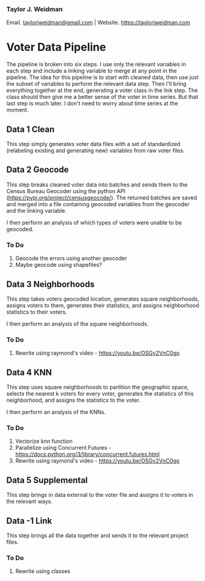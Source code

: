 ### Taylor J. Weidman
Email. taylorjweidman@gmail.com | Website. https://taylorjweidman.com

# Voter Data Pipeline

The pipeline is broken into six steps. I use only the relevant variables in each step and include a linking variable to merge at any point in the pipeline. The idea for this pipeline is to start with cleaned data, then use just the subset of variables to perform the relevant data step. Then I'll bring everything together at the end, generating a voter class in the link step. The class should then give me a better sense of the voter in time series. But that last step is much later. I don't need to worry about time series at the moment. 


## Data 1 Clean

This step simply generates voter data files with a set of standardized (relabeling existing and generating new) variables from raw voter files.

## Data 2 Geocode

This step breaks cleaned voter data into batches and sends them to the Census Bureau Geocoder using the python API (https://pypi.org/project/censusgeocode/). The returned batches are saved and merged into a file containing geocoded variables from the geocoder and the linking variable.

I then perform an analysis of which types of voters were unable to be geocoded.

### To Do
1. Geocode the errors using another geocoder
2. Maybe geocode using shapefiles?

## Data 3 Neighborhoods

This step takes voters geocoded location, generates square neighborhoods, assigns voters to them, generates their statistics, and assigns neighborhood statistics to their voters.

I then perform an analysis of the square neighborhoods.

### To Do
1. Rewrite using raymond's video - https://youtu.be/OSGv2VnC0go

## Data 4 KNN

This step uses square neighborhoods to partition the geographic space, selects the nearest k voters for every voter, generates the statistics of this neighborhood, and assigns the statistics to the voter.

I then perform an anslysis of the KNNs. 

### To Do
1. Vectorize knn function
2. Parallelize using Concurrent Futures - https://docs.python.org/3/library/concurrent.futures.html
3. Rewrite using raymond's video - https://youtu.be/OSGv2VnC0go

## Data 5 Supplemental

This step brings in data external to the voter file and assigns it to voters in the relevant ways.

## Data -1 Link

This step brings all the data together and sends it to the relevant project files.

### To Do
1. Rewrite using classes